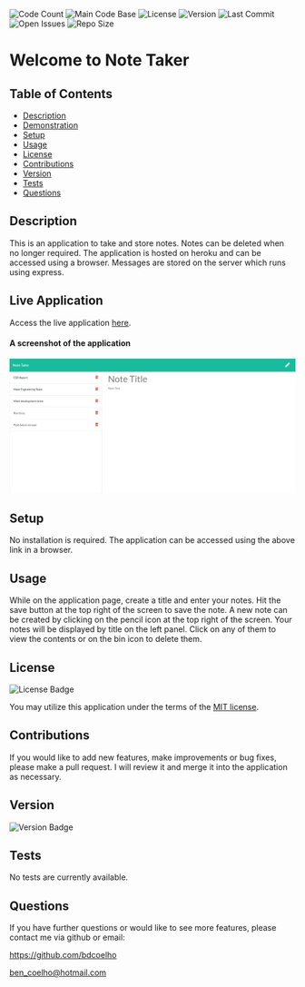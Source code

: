 
  ![Code Count](https://img.shields.io/github/languages/count/bdcoelho/note-taker) 
  ![Main Code Base](https://img.shields.io/github/languages/top/bdcoelho/note-taker) 
  ![License](https://img.shields.io/badge/license-MIT-blue) 
  ![Version](https://img.shields.io/badge/version-1.0-red) 
  ![Last Commit](https://img.shields.io/github/last-commit/bdcoelho/note-taker) 
  ![Open Issues](https://img.shields.io/github/issues-raw/bdcoelho/note-taker) 
  ![Repo Size](https://img.shields.io/github/repo-size/bdcoelho/note-taker)

  # Welcome to Note Taker


  ## Table of Contents

  * [Description](#Description)
  * [Demonstration](#Demonstration)
  * [Setup](#Setup)
  * [Usage](#Usage)
  * [License](#License)
  * [Contributions](#Contributions)
  * [Version](#Version)
  * [Tests](#Tests)
  * [Questions](#Questions)


  ## Description

  This is an application to take and store notes. Notes can be deleted when no longer required. The application is hosted on heroku and can be accessed using a browser. Messages are stored on the server which runs using express.


  ## Live Application

  Access the live application [here](https://desolate-meadow-17602.herokuapp.com/).

  #### A screenshot of the application

  ![Screenshot](./Assets/screenshot.png "Screenshot")
  
  ## Setup

  No installation is required. The application can be accessed using the above link in a browser.


  ## Usage

  While on the application page, create a title and enter your notes. Hit the save button at the top right of the screen to save the note. A new note can be created by clicking on the pencil icon at the top right of the screen. Your notes will be displayed by title on the left panel. Click on any of them to view the contents or on the bin icon to delete them.


  ## License

  ![License Badge](https://img.shields.io/badge/license-MIT-blue)

  You may utilize this application under the terms of the [MIT license](assets/licences/MIT.txt).

  ## Contributions

  If you would like to add new features, make improvements or bug fixes, please make a pull request. I will review it and merge it into the application as necessary.



  ## Version

  ![Version Badge](https://img.shields.io/badge/version-1.0-red)


  ## Tests

  No tests are currently available.

  ## Questions

  If you have further questions or would like to see more features, please contact me via github or email:

  https://github.com/bdcoelho 

  ben_coelho@hotmail.com

  